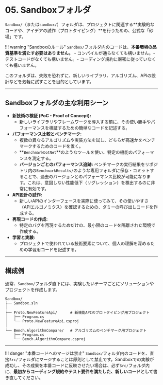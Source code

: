 # 05. Sandboxフォルダ

`Sandbox/`（または`sandbox/`）フォルダは、プロジェクトに関連する**実験的なコードや、アイデアの試作（プロトタイピング）**を行うための、公式な「砂場」です。

!!! warning "Sandboxのルール"
`Sandbox/`フォルダ内のコードは、**本番環境の品質基準を満たす必要はありません。** - コンパイルが通らなくても構いません。- テストコードがなくても構いません。- コーディング規約に厳密に従っていなくても構いません。

このフォルダは、失敗を恐れずに、新しいライブラリ、アルゴリズム、APIの設計などを気軽に試すことを目的としています。

---

## Sandboxフォルダの主な利用シーン

- **新技術の検証 (PoC - Proof of Concept):**
  - 新しいライブラリやフレームワークを導入する前に、その使い勝手やパフォーマンスを検証するための簡単なコードを記述する。
- **パフォーマンス比較とベンチマーク:**
  - 複数の異なるアルゴリズムや実装方法を試し、どちらが高速かをベンチマークするためのコードを置く。
  - **`BenchmarkDotNet`**のようなツールを使い、特定の機能のパフォーマンスを測定する。
  - **バージョンごとのパフォーマンス追跡:**
    ベンチマークの実行結果をリポジトリ内の`BenchmarkResults/`のような専用フォルダに保存・コミットすることで、過去のバージョンとのパフォーマンス比較が可能になります。これは、意図しない性能低下（リグレッション）を検出するのに非常に有効です。
- **API設計の試作:**
  - 新しいAPIのインターフェースを実際に使ってみて、その使いやすさ（APIエルゴノミクス）を確認するための、ダミーの呼び出しコードを作成する。
- **再現コードの作成:**
  - 特定のバグを再現するためだけの、最小限のコードを隔離された環境で作成する。
- **学習と実験:**
  - プロジェクトで使われている技術要素について、個人の理解を深めるための学習用コードを記述する。

---

## 構成例

通常、`Sandbox/`フォルダ直下には、実験したいテーマごとにソリューションやプロジェクトを作成します。

```
Sandbox/
├── Sandbox.sln
│
├── Proto.NewFeatureApi/      # 新機能APIのプロトタイピング用プロジェクト
│   ├── Program.cs
│   └── Proto.NewFeatureApi.csproj
│
└── Bench.AlgorithmCompare/   # アルゴリズムのベンチマーク用プロジェクト
    ├── Program.cs
    └── Bench.AlgorithmCompare.csproj
```

---

!!! danger "本番コードへのマージは禁止"
`Sandbox/`フォルダ内のコードを、直接`Src/`フォルダにマージすることは原則として禁止です。Sandboxでの実験が成功し、その成果を本番コードに反映させたい場合は、必ず`Src/`フォルダ内に、**最初からコーディング規約やテスト要件を満たした、新しいコードとして**書き直してください。
